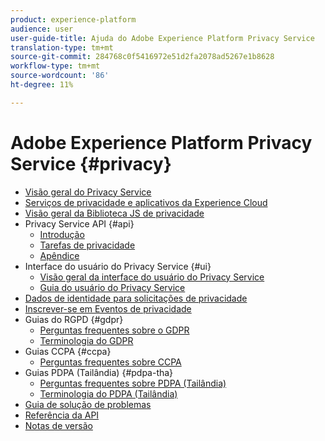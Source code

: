 ```yaml
---
product: experience-platform
audience: user
user-guide-title: Ajuda do Adobe Experience Platform Privacy Service
translation-type: tm+mt
source-git-commit: 284768c0f5416972e51d2fa2078ad5267e1b8628
workflow-type: tm+mt
source-wordcount: '86'
ht-degree: 11%

---
```



# Adobe Experience Platform Privacy Service {#privacy}

* [Visão geral do Privacy Service](home.md)
* [Serviços de privacidade e aplicativos da Experience Cloud](experience-cloud-apps.md)
* [Visão geral da Biblioteca JS de privacidade](js-library.md)
* Privacy Service API {#api}
   * [Introdução](api/getting-started.md)
   * [Tarefas de privacidade](api/privacy-jobs.md)
   * [Apêndice](api/appendix.md)
* Interface do usuário do Privacy Service {#ui}
   * [Visão geral da interface do usuário do Privacy Service](ui/overview.md)
   * [Guia do usuário do Privacy Service](ui/user-guide.md)
* [Dados de identidade para solicitações de privacidade](identity-data.md)
* [Inscrever-se em Eventos de privacidade](privacy-events.md)
* Guias do RGPD {#gdpr}
   * [Perguntas frequentes sobre o GDPR](gdpr/faq.md)
   * [Terminologia do GDPR](gdpr/terminology.md)
* Guias CCPA {#ccpa}
   * [Perguntas frequentes sobre CCPA](ccpa/faq.md)
* Guias PDPA (Tailândia) {#pdpa-tha}
   * [Perguntas frequentes sobre PDPA (Tailândia)](./pdpa-tha/faq.md)
   * [Terminologia do PDPA (Tailândia)](./pdpa-tha/terminology.md)
* [Guia de solução de problemas](troubleshooting-guide.md)
* [Referência da API](https://www.adobe.io/apis/experienceplatform/home/api-reference.html#!acpdr/swagger-specs/privacy-service.yaml)
* [Notas de versão](release-notes.md)
